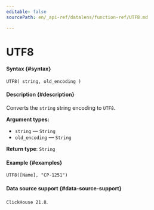 ```yaml
---
editable: false
sourcePath: en/_api-ref/datalens/function-ref/UTF8.md

---
```


# UTF8



#### Syntax {#syntax}


```
UTF8( string, old_encoding )
```

#### Description {#description}
Converts the `string` string encoding to `UTF8`.

**Argument types:**
- `string` — `String`
- `old_encoding` — `String`


**Return type**: `String`

#### Example {#examples}

```
UTF8([Name], "CP-1251")
```


#### Data source support {#data-source-support}

`ClickHouse 21.8`.
